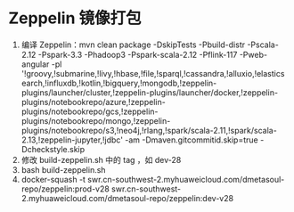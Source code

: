 # Zeppelin 镜像打包

1. 编译 Zeppelin：mvn clean package -DskipTests -Pbuild-distr -Pscala-2.12 -Pspark-3.3 -Phadoop3 -Pspark-scala-2.12 -Pflink-117  -Pweb-angular  -pl '!groovy,!submarine,!livy,!hbase,!file,!sparql,!cassandra,!alluxio,!elasticsearch,!influxdb,!kotlin,!bigquery,!mongodb,!zeppelin-plugins/launcher/cluster,!zeppelin-plugins/launcher/docker,!zeppelin-plugins/notebookrepo/azure,!zeppelin-plugins/notebookrepo/gcs,!zeppelin-plugins/notebookrepo/mongo,!zeppelin-plugins/notebookrepo/s3,!neo4j,!rlang,!spark/scala-2.11,!spark/scala-2.13,!zeppelin-jupyter,!jdbc' -am -Dmaven.gitcommitid.skip=true -Dcheckstyle.skip
1. 修改 build-zeppelin.sh 中的 tag ，如 dev-28
2. bash build-zeppelin.sh
3. docker-squash -t swr.cn-southwest-2.myhuaweicloud.com/dmetasoul-repo/zeppelin:prod-v28  swr.cn-southwest-2.myhuaweicloud.com/dmetasoul-repo/zeppelin:dev-v28
